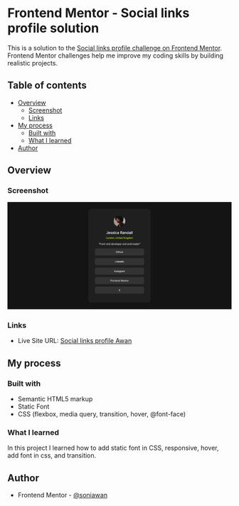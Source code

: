 # Frontend Mentor - Social links profile solution

This is a solution to the [Social links profile challenge on Frontend Mentor](https://www.frontendmentor.io/challenges/social-links-profile-UG32l9m6dQ). Frontend Mentor challenges help me improve my coding skills by building realistic projects.

## Table of contents

- [Overview](#overview)
  - [Screenshot](#screenshot)
  - [Links](#links)
- [My process](#my-process)
  - [Built with](#built-with)
  - [What I learned](#what-i-learned)
- [Author](#author)

## Overview

### Screenshot

![Screenshot](./assets/images/Screenshot.png)

### Links

- Live Site URL: [Social links profile Awan]()

## My process

### Built with

- Semantic HTML5 markup
- Static Font
- CSS (flexbox, media query, transition, hover, @font-face)

### What I learned

In this project I learned how to add static font in CSS, responsive, hover, add font in css, and transition.

## Author

- Frontend Mentor - [@soniawan](https://www.frontendmentor.io/profile/soniawan)
